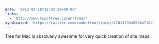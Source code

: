 ```yaml
---
date: '2012-02-16T12:02:20+00:00'
links:
  - 'http://www.topoftree.jp/en/tree/'
syndicated: 'https://twitter.com/roobottom/status/170117304556847104'
---
```

Tree for Mac is absolutely awesome for very quick creation of site maps. 
